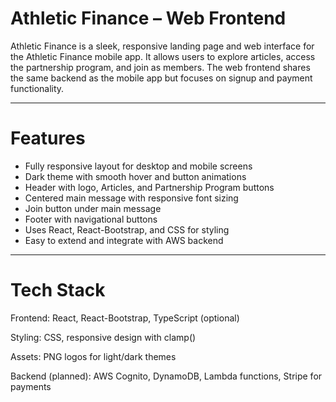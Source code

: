 # Athletic Finance – Web Frontend

Athletic Finance is a sleek, responsive landing page and web interface for the Athletic Finance mobile app. It allows users to explore articles, access the partnership program, and join as members. The web frontend shares the same backend as the mobile app but focuses on signup and payment functionality.

---

# Features

-  Fully responsive layout for desktop and mobile screens
-  Dark theme with smooth hover and button animations
-  Header with logo, Articles, and Partnership Program buttons
-  Centered main message with responsive font sizing
-  Join button under main message
-  Footer with navigational buttons
-  Uses React, React-Bootstrap, and CSS for styling
-  Easy to extend and integrate with AWS backend

---

# Tech Stack

Frontend: React, React-Bootstrap, TypeScript (optional)

Styling: CSS, responsive design with clamp()

Assets: PNG logos for light/dark themes

Backend (planned): AWS Cognito, DynamoDB, Lambda functions, Stripe for payments
